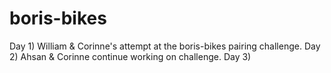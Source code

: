 # boris-bikes

Day 1) William & Corinne's attempt at the boris-bikes pairing challenge. 
Day 2) Ahsan & Corinne continue working on challenge. 
Day 3)
